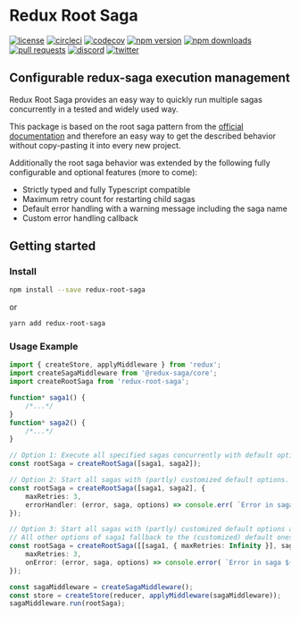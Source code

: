 # Redux Root Saga

[![license](https://img.shields.io/npm/l/redux-root-saga)](https://github.com/MichaelHettmer/redux-root-saga/blob/master/LICENSE.md)
[![circleci](https://circleci.com/gh/MichaelHettmer/redux-root-saga.svg?style=shield)](https://circleci.com/gh/MichaelHettmer/redux-root-saga)
[![codecov](https://codecov.io/gh/MichaelHettmer/redux-root-saga/branch/master/graph/badge.svg)](https://codecov.io/gh/MichaelHettmer/redux-root-saga)
[![npm version](https://img.shields.io/npm/v/redux-root-saga)](https://www.npmjs.com/package/redux-root-saga)
[![npm downloads](https://img.shields.io/npm/dw/redux-root-saga)](https://www.npmjs.com/package/redux-root-saga)
[![pull requests](https://img.shields.io/badge/PRs-welcome-brightgreen.svg)](https://github.com/MichaelHettmer/redux-root-saga/compare)
[![discord](https://img.shields.io/discord/620938362379042837)](https://discord.gg/R2jNASR)
[![twitter](https://img.shields.io/twitter/follow/MichaelHettmer.svg?label=Follow%20@MichaelHettmer)](https://twitter.com/intent/follow?screen_name=MichaelHettmer)

## Configurable redux-saga execution management

Redux Root Saga provides an easy way to quickly run multiple sagas concurrently in a tested and widely used way.

This package is based on the root saga pattern from the [official documentation](https://redux-saga.js.org/docs/advanced/RootSaga.html) and therefore an easy way to get the described behavior without copy-pasting it into every new project.

Additionally the root saga behavior was extended by the following fully configurable and optional features (more to come):

* Strictly typed and fully Typescript compatible
* Maximum retry count for restarting child sagas
* Default error handling with a warning message including the saga name
* Custom error handling callback

## Getting started

### Install

``` sh
npm install --save redux-root-saga
```

or

``` sh
yarn add redux-root-saga
```

### Usage Example

``` typescript
import { createStore, applyMiddleware } from 'redux';
import createSagaMiddleware from '@redux-saga/core';
import createRootSaga from 'redux-root-saga';

function* saga1() {
    /*...*/
}
function* saga2() {
    /*...*/
}

// Option 1: Execute all specified sagas concurrently with default options.
const rootSaga = createRootSaga([saga1, saga2]);

// Option 2: Start all sagas with (partly) customized default options.
const rootSaga = createRootSaga([saga1, saga2], {
    maxRetries: 3,
    errorHandler: (error, saga, options) => console.err( `Error in saga ${saga.name} with options ${options}: ${error}` );
});

// Option 3: Start all sagas with (partly) customized default options and use specific custom options only for saga1.
// All other options of saga1 fallback to the (customized) default ones.
const rootSaga = createRootSaga([[saga1, { maxRetries: Infinity }], saga2], {
    maxRetries: 3,
    onError: (error, saga, options) => console.error( `Error in saga ${saga.name} with options ${options}: ${error}` ),
});

const sagaMiddleware = createSagaMiddleware();
const store = createStore(reducer, applyMiddleware(sagaMiddleware));
sagaMiddleware.run(rootSaga);
```

